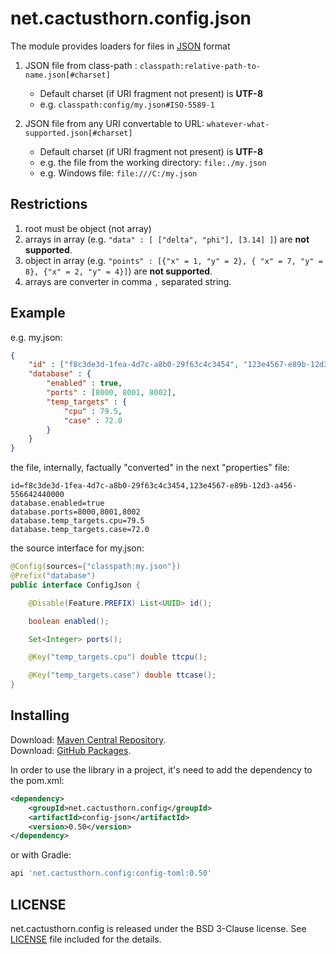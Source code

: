 # net.cactusthorn.config.json
The module provides loaders for files in [JSON](https://www.json.org/json-en.html) format

1.  JSON file from class-path : `classpath:relative-path-to-name.json[#charset]`
    -   Default charset (if URI fragment not present) is **UTF-8**
    -   e.g. `classpath:config/my.json#ISO-5589-1`

2.  JSON file from any URI convertable to URL: `whatever-what-supported.json[#charset]`
    -   Default charset (if URI fragment not present) is **UTF-8**
    -   e.g. the file from the working directory: `file:./my.json`
    -   e.g. Windows file: `file:///C:/my.json`

## Restrictions
1.  root must be object (not array)
2.  arrays in array (e.g. `"data" : [ ["delta", "phi"], [3.14] ]`) are **not supported**.
3.  object in array (e.g. `"points" : [{"x" = 1, "y" = 2}, { "x" = 7, "y" = 8}, {"x" = 2, "y" = 4}]`) are **not supported**.
4.  arrays are converter in comma `,` separated string.

## Example
e.g. 
my.json:
```json
{
    "id" : ["f8c3de3d-1fea-4d7c-a8b0-29f63c4c3454", "123e4567-e89b-12d3-a456-556642440000"],
    "database" : {
        "enabled" : true,
        "ports" : [8000, 8001, 8002],
        "temp_targets" : {
            "cpu" : 79.5,
            "case" : 72.0
        }
    }
}
```
the file, internally, factually "converted" in the next "properties" file:
```properties
id=f8c3de3d-1fea-4d7c-a8b0-29f63c4c3454,123e4567-e89b-12d3-a456-556642440000
database.enabled=true
database.ports=8000,8001,8002
database.temp_targets.cpu=79.5
database.temp_targets.case=72.0
```
the source interface for my.json:
```java
@Config(sources={"classpath:my.json"})
@Prefix("database")
public interface ConfigJson {

    @Disable(Feature.PREFIX) List<UUID> id();

    boolean enabled();

    Set<Integer> ports();

    @Key("temp_targets.cpu") double ttcpu();

    @Key("temp_targets.case") double ttcase();
}
```

## Installing
Download: [Maven Central Repository](https://search.maven.org/search?q=g:net.cactusthorn.config).   
Download: [GitHub Packages](https://github.com/Gmugra?tab=packages&repo_name=net.cactusthorn.config).

In order to use the library in a project, it's need to add the dependency to the pom.xml:
```xml
<dependency>
    <groupId>net.cactusthorn.config</groupId>
    <artifactId>config-json</artifactId>
    <version>0.50</version>
</dependency>
```
or with Gradle:
```groovy
api 'net.cactusthorn.config:config-toml:0.50'
```

## LICENSE
net.cactusthorn.config is released under the BSD 3-Clause license. See [LICENSE](https://github.com/Gmugra/net.cactusthorn.config/blob/main/LICENSE) file included for the details.
